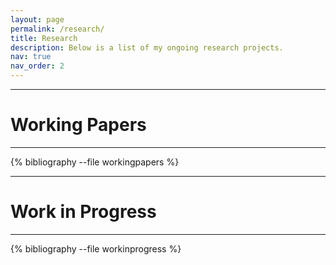```yaml
---
layout: page
permalink: /research/
title: Research
description: Below is a list of my ongoing research projects.
nav: true
nav_order: 2
---
```


<!-- _pages/research.md -->

<div class="research">

---
# Working Papers
---
{% bibliography --file workingpapers %}

---
# Work in Progress
---
{% bibliography --file workinprogress %}

</div>
